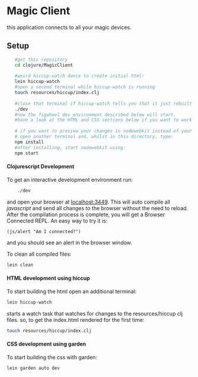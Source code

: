 # Magic Client

this application connects to all your magic devices.

## Setup
```bash
   #get this repository
   cd clojure/MagicClient
   
   #weird hiccup-watch dance to create initial html:
   lein hiccup-watch
   #open a second terminal while hiccup-watch is running
   touch resources/hiccup/index.clj
   
   #close that terminal if hiccup-watch tells you that it just rebuilt your html
   ./dev
   #now the figwheel dev environment described below will start.
   #have a look at the HTML and CSS sections below if you want to work on html or css as well.
   
   # if you want to preview your changes in nodewebkit instead of your browser,
   # open another terminal and, whilst in this directory, type:
   npm install
   #after installing, start nodewebkit using:
   npm start
```


#### Clojurescript Development

To get an interactive development environment run:
```bash
    ./dev
```
and open your browser at [localhost:3449](http://localhost:3449/).
This will auto compile all *javascript* and send all changes to the browser without the
need to reload. After the compilation process is complete, you will
get a Browser Connected REPL. An easy way to try it is:

    (js/alert "Am I connected?")

and you should see an alert in the browser window.

To clean all compiled files:
```bash
lein clean
```

#### HTML development using hiccup
To start building the html open an additional terminal:
```bash
lein hiccup-watch
```
starts a watch task that watches for changes to the resources/hiccup clj files.
so, to get the index.html rendered for the first time:
```bash
touch resources/hiccup/index.clj
```

#### CSS development using garden
To start building the css with garden:
```bash
lein garden auto dev
```
